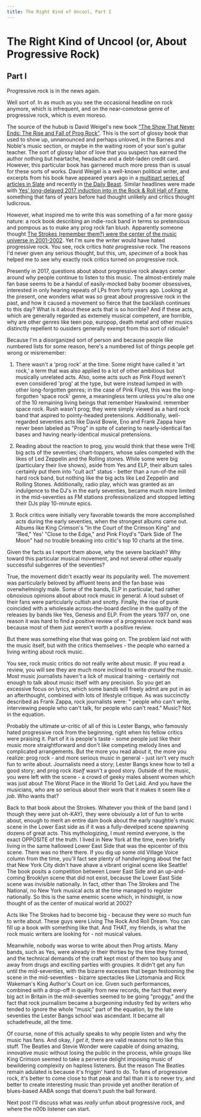 ```yaml
---
title: The Right Kind of Uncool, Part I
---
```


# The Right Kind of Uncool (or, About Progressive Rock)
## Part I

Progressive rock is in the news again.

Well sort of. In as much as you see the occasional headline on rock
anymore, which is infrequent, and on the near-comotose genre of
progressive rock, which is even moreso.

The source of the hubub is David Weigel's new book ["The Show That
Never Ends: The Rise and Fall of Prog
Rock"](https://www.amazon.com/dp/0393242250/). This is the sort of
glossy book that used to show up, unnanounced and perhaps unloved, in
the Barnes and Noble's music section, or maybe in the waiting room of
your son's guitar teacher. The sort of glossy labor of love that you
suspect has earned the author nothing but heartache, headache and a
debt-laden credit card.  However, this particular book has garnered
much more press than is usual for these sorts of works. David Weigel
is a well-known political writer, and excerpts from his book have
appeared years ago in a [multipart series of articles in
Slate](http://www.slate.com/articles/arts/prog_spring/features/2012/prog_rock/history_of_prog_the_nice_emerson_lake_palmer_and_other_bands_of_the_1970s_.html)
and recently in [the Daily
Beast](http://www.thedailybeast.com/take-a-cruise-with-musics-uncoolest-people). Similar
headlines were made with [Yes' long-delayed 2017 induction into in the
Rock & Roll Hall of Fame](https://www.rockhall.com/inductees/yes),
something that fans of years before had thought unlikely and critics
thought ludicrous.

However, what inspired me to write this was something of a far more
gassy nature: a rock book describing an indie-rock band in terms so
pretensious and pompous as to make any prog rock fan blush. Apparently
someone thought [The Strokes (remember them?) were the center of the
music universe in
2001-2002](http://www.slate.com/articles/arts/music_box/2017/06/lizzy_goodman_s_meet_me_in_the_bathroom_reviewed.html). Yet
I'm sure the writer would have hated progressive rock. You see, rock
critics *hate* progressive rock. The reasons I'd never given any
serious thought, but this, um, _specimen_ of a book has helped me to
see why exactly rock critics turned on progressive rock.

Presently in 2017, questions about about progressive rock always
center around _why_ people continue to listen to this music. The
almost-entirely male fan base seems to be a handul of easily-mocked
baby boomer obsessives, interested in only hearing repeats of LPs from
forty years ago. Looking at the present, one wonders what was so great
about progressive rock in the past, and how it caused a movement so
fierce that the backlash continues to this day? What is it about these
acts that is so horrible?  And if these acts, which are generally
regarded as extemely musical competent, are horrible, why are other
genres like teen pop, europop, death metal and other musics distinctly
repellent to ousiders generally exempt from this sort of ridicule?

Because I'm a disorganized sort of person and because people like
numbered lists for some reason, here's a numbered list of things
people get wrong or misremember:

1. There wasn't a 'prog rock' at the time. Some might have called it
'art rock,' a term that was also applied to a lot of other ambitious
but musically unrelated acts. Also, some acts such as Pink Floyd
weren't even considered 'prog' at the type, but were instead lumped in
with other long-forgotten genres; in the case of Pink Floyd, this was
the long-forgotten 'space rock' genre, a meaningless term unless
you're also one of the 10 remaining living beings that remember
Hawkwind.  remember space rock. Rush wasn't prog; they were simply
viewed as a hard rock band that aspired to pointy-headed
pretensions. Additionally, well-regarded seventies acts like David
Bowie, Eno and Frank Zappa have never been labeled as "Prog" in spite
of catering to nearly-identical fan bases and having nearly-identical
musical pretensions.

2. Reading about the reaction to prog, you would think that these were
THE big acts of the seventies; chart-toppers, whose sales competed
with the likes of Led Zeppelin and the Rolling stones. While some were
big (particulary their live shows), aside from Yes and ELP, their
album sales certainly put them into "cult act" status - better than a
run-of-the mill hard rock band, but nothing like the big acts like Led
Zeppelin and Rolling Stones. Additionally, radio play, which was
granted as an indulgence to the DJ's in the early seventies, became
much more limited in the mid-seventies as FM stations professionalized
and stopped letting their DJs play 10-minute epics.

3. Rock critics were initially very favorable towards the more
accomplished acts during the early seventies, when the
strongest albums came out. Albums like King Crimson's
"In the Court of the Crimson King" and "Red," Yes' "Close to the
Edge," and Pink Floyd's "Dark Side of The Moon" had no trouble
breaking into critic's top 10 charts at the time.

Given the facts as I report them above, why the severe backlash? Why
toward this particular musical movement, and not several other equally
successful subgenres of the seventies?

True, the movement didn't exactly wear its popularity well. The
movement was particularly beloved by affluent teens and the fan base
was overwhelmingly male. Some of the bands, ELP in particular, had
rather obnoxious opinions about about rock music in general. A loud
subset of their fans were particularly cultish and snotty. Finally,
the rise of punk coincided with a wholesale across-the-board decline
in the quality of the releases by bands like Yes, Genesis and
ELP. From the years 1977 on, one reason it was hard to find a positive
review of a progressive rock band was because most of them just
weren't worth a positive review.

But there was something else that was going on. The problem laid not
with the music itself, but with the critics themselves - the people
who earned a living writing about rock music.

You see, rock music critics do not really write about music. If you
read a review, you will see they are much more inclined to write
_around_ the music. Most music journalists haven't a lick of musical
training - certainly not enough to talk about music itself with any
precision. So you get an excessive focus on lyrics, which some bands
will freely admit are put in as an afterthought, combined with lots of
lifestyle critique.  As was succinctly described as Frank Zappa, rock
journalists were: " people who can't write, interviewing people who can't
talk, for people who can't read." Music? Not in the equation.

Probably the ultimate ur-critic of all of this is Lester Bangs, who
famously hated progressive rock from the beginning, right when his
fellow critics were praising it.  Part of it is people's taste - some
people just like their music more straightforward and don't like
competing melody lines and complicated arrangements. But the more you
read about it, the more you realize: prog rock - and more serious
music in general - just isn't very much fun to write
about. Journalists need a story; Lester Bangs knew how to tell a good
story; and prog rock _itself_ wasn't a good story. Outside of the
music, you were left with the scene - a crowd of geeky males absent
women which was just about The Worst Place in the World To Get
Laid. And you have the musicians, who are so serious about their work
that it makes it seem like _a job_. Who wants that?

Back to that book about the Strokes. Whatever you think of the band
(and I though they were just oh-KAY), they were obviously a lot of fun
to write about, enough to merit an entire dam book about the early
naughtie's music scene in the Lower East side as if it was a
fully-develped scene spawning dozens of great acts. This
mythologizing, I must remind everyone, is the exact OPPOSITE of the
truth. I lived in New York at the time, even briefly living in the
same hallowed Lower East Side that was the epicenter of this
scene. There was no there there. If you dig up some old Village Voice
column from the time, you'll fact see plenty of handwringing about the
fact that New York City didn't have ahave a vibrant original scene
like Seattle! The book posits a competition between Lower East Side
and an up-and-coming Brooklyn scene that did not exist, because the
Lower East Side scene was invisible nationally. In fact, other than
The Strokes and The National, no New York musical acts at the time
managed to register nationally. So this is the same enemic scene
which, in hindsight, is now thought of as the center of musical world
at 2002?

Acts like The Strokes had to become big - because they were so much
fun to write about. These guys were Living The Rock And Roll
Dream. You can fill up a book with something like that. And THAT, my
friends, is what the rock music writers are looking for - not musical
values.

Meanwhile, nobody was worse to write about then Prog artists. Many bands,
such as Yes, were already in their thirties by the time they formed,
and the technical demands of the craft kept most of them too busy and
away from drugs and exciting parties with groupies. It didn't get any
fun until the mid-seventies, with the bizarre excesses that began
festooning the scene in the mid-seventies - bizarre spectacles like
Liztomania and Rick Wakeman's King Author's Court on ice. Given such
performances,  combined with a drop-off in quality from new records,
the fact that every big act in Britain in the mid-seventies seemed to
be going "proggy," and the fact that rock journalism became a
burgeoning industry fed by writers who tended to ignore the whole "music"
part of the equation, by the late seventies the Lester Bangs school
was ascendant. It became all schadefreude, all the time.

Of course, none of this actually speaks to why people listen and why
the music has fans. And okay, _I get it_, there are valid reasons not
to like this stuff. The Beatles and Stevie Wonder were capable of
doing amazing, innovative music without losing the public in the
process, while groups like King Crimson seemed to take a perverse
delight imposing music of bewildering complexity on hapless
listeners. But the reason The Beatles remain adulated is because it's
friggin' hard to do. To fans of progressive rock, it's better to come
close to that peak and fail than it is to never try, and better to
create interesting music than provide yet another iteration of
blues-based AABA songs that doens't push the ball
forward.

Next post I'll discuss what was _really_ unfun about progressive rock,
and where the n00b listener can start.